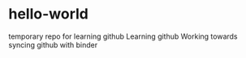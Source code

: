 # hello-world
temporary repo for learning github
Learning github
Working towards syncing github with binder
